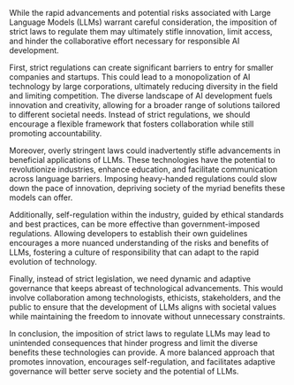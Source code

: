 While the rapid advancements and potential risks associated with Large Language Models (LLMs) warrant careful consideration, the imposition of strict laws to regulate them may ultimately stifle innovation, limit access, and hinder the collaborative effort necessary for responsible AI development. 

First, strict regulations can create significant barriers to entry for smaller companies and startups. This could lead to a monopolization of AI technology by large corporations, ultimately reducing diversity in the field and limiting competition. The diverse landscape of AI development fuels innovation and creativity, allowing for a broader range of solutions tailored to different societal needs. Instead of strict regulations, we should encourage a flexible framework that fosters collaboration while still promoting accountability.

Moreover, overly stringent laws could inadvertently stifle advancements in beneficial applications of LLMs. These technologies have the potential to revolutionize industries, enhance education, and facilitate communication across language barriers. Imposing heavy-handed regulations could slow down the pace of innovation, depriving society of the myriad benefits these models can offer.

Additionally, self-regulation within the industry, guided by ethical standards and best practices, can be more effective than government-imposed regulations. Allowing developers to establish their own guidelines encourages a more nuanced understanding of the risks and benefits of LLMs, fostering a culture of responsibility that can adapt to the rapid evolution of technology.

Finally, instead of strict legislation, we need dynamic and adaptive governance that keeps abreast of technological advancements. This would involve collaboration among technologists, ethicists, stakeholders, and the public to ensure that the development of LLMs aligns with societal values while maintaining the freedom to innovate without unnecessary constraints.

In conclusion, the imposition of strict laws to regulate LLMs may lead to unintended consequences that hinder progress and limit the diverse benefits these technologies can provide. A more balanced approach that promotes innovation, encourages self-regulation, and facilitates adaptive governance will better serve society and the potential of LLMs.